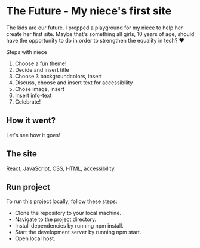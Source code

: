 # The Future - My niece's first site

The kids are our future. I prepped a playground for my niece to help her create her first site. Maybe that's something all girls, 10 years of age, should have the opportunity to do in order to strengthen the equality in tech? ❤️

Steps with niece
1. Choose a fun theme!
2. Decide and insert title
3. Choose 3 backgroundcolors, insert
4. Discuss, choose and insert text for accessibility
5. Chose image, insert
6. Insert info-text
7. Celebrate!


## How it went?

Let's see how it goes!


## The site

React, JavaScript, CSS, HTML, accessibility.


## Run project

To run this project locally, follow these steps:

- Clone the repository to your local machine.
- Navigate to the project directory.
- Install dependencies by running npm install.
- Start the development server by running npm start.
- Open local host.
